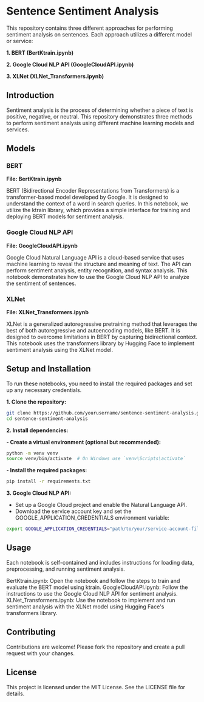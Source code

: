 # Sentence Sentiment Analysis
This repository contains three different approaches for performing sentiment analysis on sentences. Each approach utilizes a different model or service:

**1. BERT (BertKtrain.ipynb)**

**2. Google Cloud NLP API (GoogleCloudAPI.ipynb)**

**3. XLNet (XLNet_Transformers.ipynb)**

## Introduction
Sentiment analysis is the process of determining whether a piece of text is positive, negative, or neutral. This repository demonstrates three methods to perform sentiment analysis using different machine learning models and services.

## Models
### BERT
**File: BertKtrain.ipynb**

BERT (Bidirectional Encoder Representations from Transformers) is a transformer-based model developed by Google. It is designed to understand the context of a word in search queries. In this notebook, we utilize the ktrain library, which provides a simple interface for training and deploying BERT models for sentiment analysis.

### Google Cloud NLP API
**File: GoogleCloudAPI.ipynb**

Google Cloud Natural Language API is a cloud-based service that uses machine learning to reveal the structure and meaning of text. The API can perform sentiment analysis, entity recognition, and syntax analysis. This notebook demonstrates how to use the Google Cloud NLP API to analyze the sentiment of sentences.

### XLNet
**File: XLNet_Transformers.ipynb**

XLNet is a generalized autoregressive pretraining method that leverages the best of both autoregressive and autoencoding models, like BERT. It is designed to overcome limitations in BERT by capturing bidirectional context. This notebook uses the transformers library by Hugging Face to implement sentiment analysis using the XLNet model.

## Setup and Installation
To run these notebooks, you need to install the required packages and set up any necessary credentials.

**1. Clone the repository:**

```bash
git clone https://github.com/yourusername/sentence-sentiment-analysis.git
cd sentence-sentiment-analysis
```

**2. Install dependencies:**

**- Create a virtual environment (optional but recommended):**
```bash
python -m venv venv
source venv/bin/activate  # On Windows use `venv\Scripts\activate`
```

**- Install the required packages:**

```bash
pip install -r requirements.txt
```

**3. Google Cloud NLP API:**

- Set up a Google Cloud project and enable the Natural Language API.
- Download the service account key and set the GOOGLE_APPLICATION_CREDENTIALS environment variable:
```bash
export GOOGLE_APPLICATION_CREDENTIALS="path/to/your/service-account-file.json"
```

## Usage
Each notebook is self-contained and includes instructions for loading data, preprocessing, and running sentiment analysis.

BertKtrain.ipynb: Open the notebook and follow the steps to train and evaluate the BERT model using ktrain.
GoogleCloudAPI.ipynb: Follow the instructions to use the Google Cloud NLP API for sentiment analysis.
XLNet_Transformers.ipynb: Use the notebook to implement and run sentiment analysis with the XLNet model using Hugging Face's transformers library.

## Contributing
Contributions are welcome! Please fork the repository and create a pull request with your changes.

## License
This project is licensed under the MIT License. See the LICENSE file for details.
